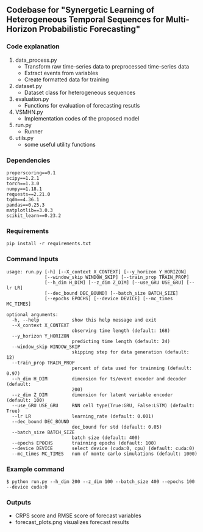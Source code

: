 ## Codebase for "Synergetic Learning of Heterogeneous Temporal Sequences for Multi-Horizon Probabilistic Forecasting"

### Code explanation

1. data_process.py
   - Transform raw time-series data to preprocessed time-series data
   - Extract events from variables
   - Create formatted data for training
2. dataset.py
   - Dataset class for heterogeneous sequences
3. evaluation.py
   - Functions for evaluation of forecasting resutls
4. VSMHN.py
   - Implementation codes of the proposed model
5. run.py
   - Runner 
6. utils.py
   - some useful utility functions

### Dependencies

```
properscoring==0.1
scipy==1.2.1
torch==1.3.0
numpy==1.18.1
requests==2.21.0
tqdm==4.36.1
pandas==0.25.3
matplotlib==3.0.3
scikit_learn==0.23.2
```

### Requirements

```
pip install -r requirements.txt
```

### Command Inputs

```
usage: run.py [-h] [--X_context X_CONTEXT] [--y_horizon Y_HORIZON]
              [--window_skip WINDOW_SKIP] [--train_prop TRAIN_PROP]
              [--h_dim H_DIM] [--z_dim Z_DIM] [--use_GRU USE_GRU] [--lr LR]
              [--dec_bound DEC_BOUND] [--batch_size BATCH_SIZE]
              [--epochs EPOCHS] [--device DEVICE] [--mc_times MC_TIMES]

optional arguments:
  -h, --help            show this help message and exit
  --X_context X_CONTEXT
                        observing time length (default: 168)
  --y_horizon Y_HORIZON
                        predicting time length (default: 24)
  --window_skip WINDOW_SKIP
                        skipping step for data generation (default: 12)
  --train_prop TRAIN_PROP
                        percent of data used for trainning (default: 0.97)
  --h_dim H_DIM         dimension for ts/event encoder and decoder (default:
                        200)
  --z_dim Z_DIM         dimension for latent variable encoder (default: 100)
  --use_GRU USE_GRU     RNN cell type(True:GRU, False:LSTM) (default: True)
  --lr LR               learning_rate (default: 0.001)
  --dec_bound DEC_BOUND
                        dec_bound for std (default: 0.05)
  --batch_size BATCH_SIZE
                        batch size (default: 400)
  --epochs EPOCHS       trainning epochs (default: 100)
  --device DEVICE       select device (cuda:0, cpu) (default: cuda:0)
  --mc_times MC_TIMES   num of monte carlo simulations (default: 1000)
```

### Example command

```
$ python run.py --h_dim 200 --z_dim 100 --batch_size 400 --epochs 100 --device cuda:0
```

### Outputs

- CRPS score and RMSE score of forecast variables
- forecast_plots.png visualizes forecast results

